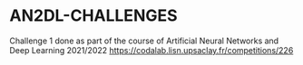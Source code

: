 # AN2DL-CHALLENGES
Challenge 1 done as part of the course of Artificial Neural Networks and Deep Learning 2021/2022
https://codalab.lisn.upsaclay.fr/competitions/226
